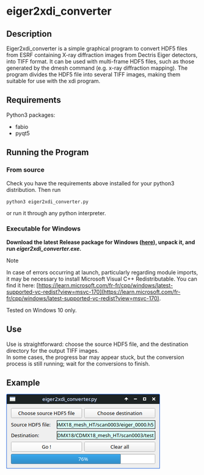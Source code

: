 # eiger2xdi_converter

## Description

Eiger2xdi_converter is a simple graphical program to convert HDF5 files from ESRF containing X-ray diffraction images from Dectris Eiger detectors, into TIFF format. It can be used with multi-frame HDF5 files, such as those generated by the dmesh command (e.g. x-ray diffraction mapping). The program divides the HDF5 file into several TIFF images, making them suitable for use with the xdi program.

## Requirements 

Python3 packages:

* fabio
* pyqt5

## Running the Program

### From source 

Check you have the requirements above installed for your python3 distribution. Then run 
```
python3 eiger2xdi_converter.py
```
or run it through any python interpreter.

### Executable for Windows 

__Download the latest Release package for Windows ([here](https://github.com/alexisforestier/eiger2xdi_converter/releases/tag/v0.0)), unpack it, and run *eiger2xdi_converter.exe.*__ 

> [!NOTE]  
>In case of errors occurring at launch, particularly regarding module imports, it may be necessary to install Microsoft Visual C++ Redistributable. You can find it here:
>[https://learn.microsoft.com/fr-fr/cpp/windows/latest-supported-vc-redist?view=msvc-170](https://learn.microsoft.com/fr-fr/cpp/windows/latest-supported-vc-redist?view=msvc-170).

Tested on Windows 10 only.

## Use 

Use is straightforward: choose the source HDF5 file, and the destination directory for the output TIFF images.  
In some cases, the progress bar may appear stuck, but the conversion process is still running; wait for the conversions to finish.

## Example

![eiger2xdi_converter](example_eiger2xdi_converter.png)